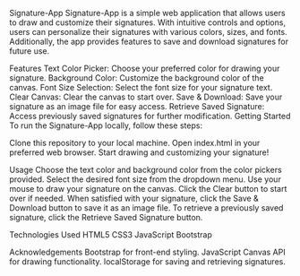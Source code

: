 Signature-App
Signature-App is a simple web application that allows users to draw and customize their signatures. With intuitive controls and options, users can personalize their signatures with various colors, sizes, and fonts. Additionally, the app provides features to save and download signatures for future use.

Features
Text Color Picker: Choose your preferred color for drawing your signature.
Background Color: Customize the background color of the canvas.
Font Size Selection: Select the font size for your signature text.
Clear Canvas: Clear the canvas to start over.
Save & Download: Save your signature as an image file for easy access.
Retrieve Saved Signature: Access previously saved signatures for further modification.
Getting Started
To run the Signature-App locally, follow these steps:

Clone this repository to your local machine.
Open index.html in your preferred web browser.
Start drawing and customizing your signature!

Usage
Choose the text color and background color from the color pickers provided.
Select the desired font size from the dropdown menu.
Use your mouse to draw your signature on the canvas.
Click the Clear button to start over if needed.
When satisfied with your signature, click the Save & Download button to save it as an image file.
To retrieve a previously saved signature, click the Retrieve Saved Signature button.

Technologies Used
HTML5
CSS3
JavaScript
Bootstrap

Acknowledgements
Bootstrap for front-end styling.
JavaScript Canvas API for drawing functionality.
localStorage for saving and retrieving signatures.